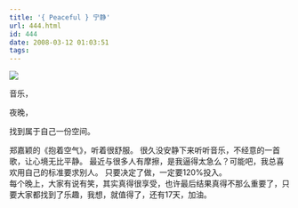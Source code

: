 ```yaml
---
title: '{ Peaceful } 宁静'
url: 444.html
id: 444
date: 2008-03-12 01:03:51
tags:
---
```


![](http://dhlmtzx.edudh.net/oblog/attachments/month_0709/u200791502349.jpg)

音乐，

夜晚，

找到属于自己一份空间。

郑嘉颖的《抱着空气》，听着很舒服。 很久没安静下来听听音乐，不经意的一首歌，让心境无比平静。 最近与很多人有摩擦，是我逼得太急么？可能吧，我总喜欢用自己的标准要求别人。 只要决定了做，一定要120%投入。  
每个晚上，大家有说有笑，其实真得很享受，也许最后结果真得不那么重要了，只要大家都找到了乐趣，我想，就值得了，还有17天，加油。